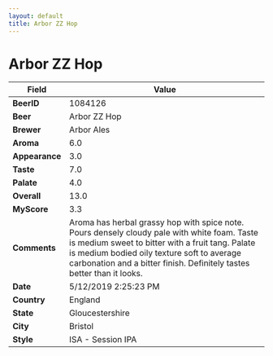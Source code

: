 ```yaml
---
layout: default
title: Arbor ZZ Hop
---
```


# Arbor ZZ Hop

| Field         | Value     |
|---------------|-----------|
| **BeerID** | 1084126 |
| **Beer** | Arbor ZZ Hop |
| **Brewer** | Arbor Ales |
| **Aroma** | 6.0 |
| **Appearance** | 3.0 |
| **Taste** | 7.0 |
| **Palate** | 4.0 |
| **Overall** | 13.0 |
| **MyScore** | 3.3 |
| **Comments** | Aroma has herbal grassy hop with spice note. Pours densely cloudy pale with white foam. Taste is medium sweet to bitter with a fruit tang. Palate is medium bodied oily texture soft to average carbonation and a bitter finish. Definitely tastes better than it looks. |
| **Date** | 5/12/2019 2:25:23 PM |
| **Country** | England |
| **State** | Gloucestershire |
| **City** | Bristol |
| **Style** | ISA - Session IPA |

